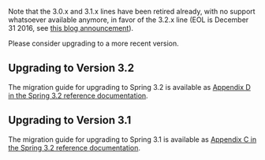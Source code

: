 Note that the 3.0.x and 3.1.x lines have been retired already, with no support whatsoever available anymore, in favor of the 3.2.x line (EOL is December 31 2016, see [this blog announcement](https://spring.io/blog/2015/06/15/spring-framework-3-2-x-eol-on-dec-31-2016)).

Please consider upgrading to a more recent version.

## Upgrading to Version 3.2
The migration guide for upgrading to Spring 3.2 is available as [Appendix D in the Spring 3.2 reference documentation](https://docs.spring.io/spring-framework/docs/3.2.x/spring-framework-reference/htmlsingle/#migration-3.2).

## Upgrading to Version 3.1
The migration guide for upgrading to Spring 3.1 is available as [Appendix C in the Spring 3.2 reference documentation](https://docs.spring.io/spring-framework/docs/3.2.x/spring-framework-reference/htmlsingle/#migration-3.1).